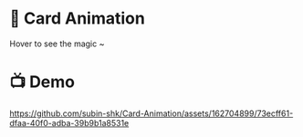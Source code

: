 <h1>👀 Card Animation</h1>
Hover to see the magic ~
<h1>📺 Demo</h1>

https://github.com/subin-shk/Card-Animation/assets/162704899/73ecff61-dfaa-40f0-adba-39b9b1a8531e

